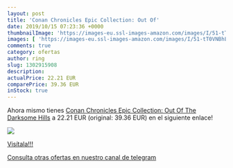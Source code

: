 ```yaml
---
layout: post
title: 'Conan Chronicles Epic Collection: Out Of'
date: 2019/10/15 07:23:36 +0000
thumbnailImage: 'https://images-eu.ssl-images-amazon.com/images/I/51-tT0VNBhL._SL200_.jpg'
images: [ 'https://images-eu.ssl-images-amazon.com/images/I/51-tT0VNBhL._SL200_.jpg' ]
comments: true
category: ofertas
author: ring
slug: 1302915908
description:
actualPrice: 22.21 EUR
comparePrice: 39.36 EUR
inStock: true
---
```


Ahora mismo tienes [Conan Chronicles Epic Collection: Out Of The Darksome Hills](https://www.amazon.com/dp/1302915908/?tag=redken08-20) a 22.21 EUR (original: 39.36 EUR) en el siguiente enlace!

[![](https://images-eu.ssl-images-amazon.com/images/I/51-tT0VNBhL._SL200_.jpg)](https://www.amazon.com/dp/1302915908/?tag=redken08-20)

[Visítala!!!](https://www.amazon.com/dp/1302915908/?tag=redken08-20)

[Consulta otras ofertas en nuestro canal de telegram](https://t.me/s/ofertas25)
